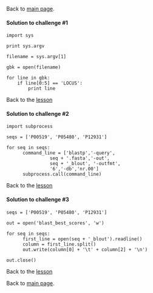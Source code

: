 Back to [main page](../index.md).

#### Solution to challenge #1
```
import sys

print sys.argv

filename = sys.argv[1]

gbk = open(filename)

for line in gbk:
    if line[0:5] == 'LOCUS':
        print line

```

Back to the [lesson](15_Running-BLAST_sys.argv.md)




#### Solution to challenge #2

```
import subprocess

seqs = ['P00519', 'P05480', 'P12931']

for seq in seqs:
      command_line = ['blastp','-query',
                seq + '.fasta','-out',
                seq + '_blout', '-outfmt',
                '6','-db','nr.00']
      subprocess.call(command_line)
```

Back to the [lesson](15_Running-BLAST_sys.argv.md)



#### Solution to challenge #3
```
seqs = ['P00519', 'P05480', 'P12931']

out = open('blast_best_scores', 'w')

for seq in seqs:
      first_line = open(seq + '_blout').readline()
      column = first_line.split()
      out.write(column[0] + '\t' + column[2] + '\n')

out.close()
```
Back to the [lesson](15_Running-BLAST_sys.argv.md)


Back to [main page](../index.md).

